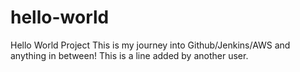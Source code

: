# hello-world
Hello World Project
This is my journey into Github/Jenkins/AWS and anything in between!
This is a line added by another user.
